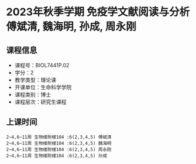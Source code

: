 # 2023年秋季学期 免疫学文献阅读与分析 傅斌清, 魏海明, 孙成, 周永刚






## 课程信息

- 课程号：BIOL7441P.02
- 学分：2
- 教学类型：理论课
- 开课单位：生命科学学院
- 课程类别：博士
- 课程层次：研究生课程

## 上课时间

```
2~4,6~11周 生物楼附楼104 :6(2,3,4,5) 傅斌清
2~4,6~11周 生物楼附楼104 :6(2,3,4,5) 魏海明
2~4,6~11周 生物楼附楼104 :6(2,3,4,5) 周永刚
2~4,6~11周 生物楼附楼104 :6(2,3,4,5) 孙成
```

